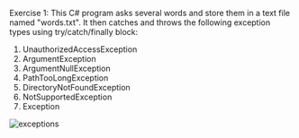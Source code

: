 Exercise 1: This C# program asks several words  and store them in a text file named "words.txt".
It then catches and throws the following exception types using try/catch/finally block: 

1. UnauthorizedAccessException
2. ArgumentException
3. ArgumentNullException
4. PathTooLongException
5. DirectoryNotFoundException
6. NotSupportedException
7. Exception

![exceptions](https://user-images.githubusercontent.com/14170402/39542123-f2aea68a-4e04-11e8-8028-d0e44a22212a.gif)
